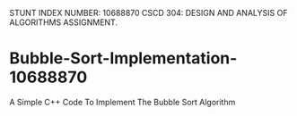 STUNT INDEX NUMBER: 10688870
CSCD 304: DESIGN AND ANALYSIS OF ALGORITHMS ASSIGNMENT.
# Bubble-Sort-Implementation-10688870
A Simple C++ Code To Implement The Bubble Sort Algorithm
